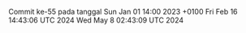 Commit ke-55 pada tanggal Sun Jan 01 14:00 2023 +0100
Fri Feb 16 14:43:06 UTC 2024
Wed May  8 02:43:09 UTC 2024
